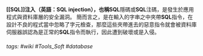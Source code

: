 **[[SQL]]**注入（英語：**SQL injection**），也稱**SQL**隱碼或**SQL**注碼，是發生於應用程式與資料庫層的安全漏洞。 簡而言之，是在輸入的字串之中夾帶**SQL**指令，在設計不良的程式當中忽略了字元檢查，那麼這些夾帶進去的惡意指令就會被資料庫伺服器誤認為是正常的**SQL**指令而執行，因此遭到破壞或是入侵。

###### tags: #wiki #Tools_Soft #database 